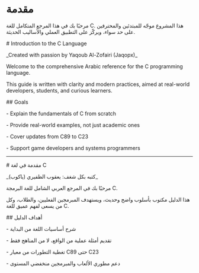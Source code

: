 # مقدمة

مرحبًا بك في هذا المرجع المتكامل للغة C. هذا المشروع موجّه للمبتدئين والمحترفين على حد سواء، ويركّز على التطبيق العملي والأساليب الحديثة.


\# Introduction to the C Language

\_Created with passion by Yaqoub Al-Zofairi (Jaqopx)\_




Welcome to the comprehensive Arabic reference for the C programming language.  

This guide is written with clarity and modern practices, aimed at real-world developers, students, and curious learners.



\## Goals

\- Explain the fundamentals of C from scratch

\- Provide real-world examples, not just academic ones

\- Cover updates from C89 to C23

\- Support game developers and systems programmers



---



\# مقدمة في لغة C

\_كتبه بكل شغف: يعقوب الظفيري (ياكوب)\_



مرحبًا بك في المرجع العربي الشامل للغة البرمجة C.  

هذا الدليل مكتوب بأسلوب واضح وحديث، ويستهدف المبرمجين الفعليين، والطلاب، وكل من يسعى لفهم عميق للغة C.



\## أهداف الدليل

\- شرح أساسيات اللغة من البداية

\- تقديم أمثلة عملية من الواقع، لا من المناهج فقط

\- تغطية التطورات من معيار C89 حتى C23

\- دعم مطوري الألعاب والمبرمجين منخفضي المستوى



